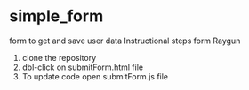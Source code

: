 # simple_form
 form to get and save user data
 Instructional steps form Raygun
 1) clone the repository
 2) dbl-click on submitForm.html file
 3) To update code open submitForm.js file